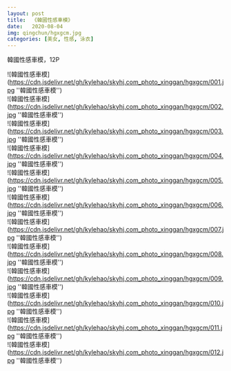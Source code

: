 ```yaml
---
layout: post
title:  《韓國性感車模》
date:   2020-08-04
img: qingchun/hgxgcm.jpg
categories: [美女, 性感, 泳衣]
---
```


韓國性感車模，12P

![韓國性感車模](https://cdn.jsdelivr.net/gh/kylehao/skyhj.com_photo_xinggan/hgxgcm/001.jpg ''韓國性感車模'') <br>
![韓國性感車模](https://cdn.jsdelivr.net/gh/kylehao/skyhj.com_photo_xinggan/hgxgcm/002.jpg ''韓國性感車模'') <br>
![韓國性感車模](https://cdn.jsdelivr.net/gh/kylehao/skyhj.com_photo_xinggan/hgxgcm/003.jpg ''韓國性感車模'') <br>
![韓國性感車模](https://cdn.jsdelivr.net/gh/kylehao/skyhj.com_photo_xinggan/hgxgcm/004.jpg ''韓國性感車模'') <br>
![韓國性感車模](https://cdn.jsdelivr.net/gh/kylehao/skyhj.com_photo_xinggan/hgxgcm/005.jpg ''韓國性感車模'') <br>
![韓國性感車模](https://cdn.jsdelivr.net/gh/kylehao/skyhj.com_photo_xinggan/hgxgcm/006.jpg ''韓國性感車模'') <br>
![韓國性感車模](https://cdn.jsdelivr.net/gh/kylehao/skyhj.com_photo_xinggan/hgxgcm/007.jpg ''韓國性感車模'') <br>
![韓國性感車模](https://cdn.jsdelivr.net/gh/kylehao/skyhj.com_photo_xinggan/hgxgcm/008.jpg ''韓國性感車模'') <br>
![韓國性感車模](https://cdn.jsdelivr.net/gh/kylehao/skyhj.com_photo_xinggan/hgxgcm/009.jpg ''韓國性感車模'') <br>
![韓國性感車模](https://cdn.jsdelivr.net/gh/kylehao/skyhj.com_photo_xinggan/hgxgcm/010.jpg ''韓國性感車模'') <br>
![韓國性感車模](https://cdn.jsdelivr.net/gh/kylehao/skyhj.com_photo_xinggan/hgxgcm/011.jpg ''韓國性感車模'') <br>
![韓國性感車模](https://cdn.jsdelivr.net/gh/kylehao/skyhj.com_photo_xinggan/hgxgcm/012.jpg ''韓國性感車模'') <br>
